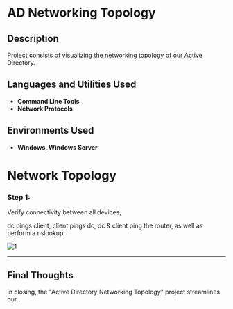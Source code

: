 <h1>AD Networking Topology</h1>



<h2>Description</h2>
Project consists of visualizing the networking topology of our Active Directory.
<br />


<h2>Languages and Utilities Used</h2>

- <b>Command Line Tools</b>
- <b>Network Protocols</b>

<h2>Environments Used </h2>

- <b>Windows, Windows Server</b>


<h1>Network Topology</h1>

<h3>Step 1:  </h3>
<p> Verify connectivity between all devices; 
  
<br>

dc pings client, client pings dc, dc & client ping the router, as well as perform a nslookup  </p>


![1](https://github.com/user-attachments/assets/7ade8862-aa2e-469b-9f05-fc3b6366de2c)

____









<h2> Final Thoughts </h2>

<p> In closing, the "Active Directory Networking Topology" project streamlines our  .</p>

